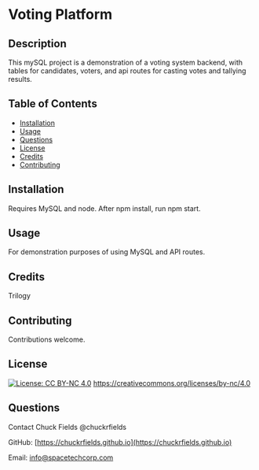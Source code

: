 # Voting Platform

## Description

This mySQL project is a demonstration of a voting system backend, with tables for candidates, voters, and api routes for casting votes and tallying results.

## Table of Contents

* [Installation](#installation)
* [Usage](#usage)
* [Questions](#questions)
* [License](#license)
* [Credits](#credits)
* [Contributing](#contributing)


## Installation

Requires MySQL and node. After npm install, run npm start.

## Usage

For demonstration purposes of using MySQL and API routes.

## Credits

Trilogy

## Contributing

Contributions welcome.


## License

[![License: CC BY-NC 4.0](https://img.shields.io/badge/License-CC%20BY--NC%204.0-lightgrey.svg)](https://creativecommons.org/licenses/by-nc/4.0/)
https://creativecommons.org/licenses/by-nc/4.0

## Questions

  Contact Chuck Fields  @chuckrfields 
  
  GitHub: [https://chuckrfields.github.io](https://chuckrfields.github.io) 
  
  Email: [info@spacetechcorp.com](mailto:info@spacetechcorp.com)
